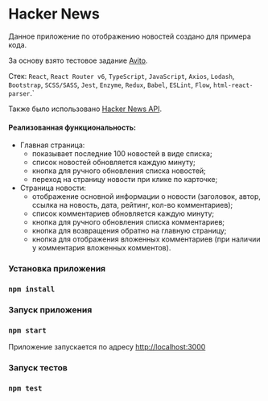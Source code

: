 # Hacker News

Данное приложение по отображению новостей создано для примера кода.

За основу взято тестовое задание [Avito](https://github.com/avito-tech/sx-frontend-trainee-assignment).

Стек: `React`, `React Router v6`, `TypeScript`, `JavaScript`, `Axios`, `Lodash`, `Bootstrap`, `SCSS/SASS`, `Jest`, `Enzyme`, `Redux`, `Babel`, `ESLint`, `Flow`, `html-react-parser`.`

Также было использовано [Hacker News API](https://github.com/HackerNews/API).

#### Реализованная функциональность:
- Главная страница:
  - показывает последние 100 новостей в виде списка;
  - список новостей обновляется каждую минуту;
  - кнопка для ручного обновления списка новостей;
  - переход на страницу новости при клике по карточке;
- Страница новости:
  - отображение основной информации о новости (заголовок, автор, ссылка на новость, дата, рейтинг, кол-во комментариев);
  - список комментариев обновляется каждую минуту;
  - кнопка для ручного обновления списка комментариев;
  - кнопка для возвращения обратно на главную страницу;
  - кнопка для отображения вложенных комментариев (при наличии у комментария вложенных комментов).

### Установка приложения

### `npm install`

### Запуск приложения

### `npm start`

Приложение запускается по адресу [http://localhost:3000](http://localhost:3000)

### Запуск тестов

### `npm test`


